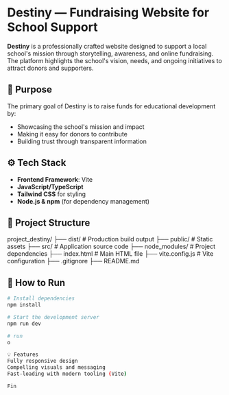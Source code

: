 # Destiny — Fundraising Website for School Support

**Destiny** is a professionally crafted website designed to support a local school's mission through storytelling, awareness, and online fundraising. The platform highlights the school's vision, needs, and ongoing initiatives to attract donors and supporters.

## 🎯 Purpose

The primary goal of Destiny is to raise funds for educational development by:
- Showcasing the school's mission and impact
- Making it easy for donors to contribute
- Building trust through transparent information

## ⚙️ Tech Stack

- **Frontend Framework**: Vite
- **JavaScript/TypeScript**
- **Tailwind CSS** for styling
- **Node.js & npm** (for dependency management)

## 📁 Project Structure

project_destiny/
├── dist/ # Production build output
├── public/ # Static assets
├── src/ # Application source code
├── node_modules/ # Project dependencies
├── index.html # Main HTML file
├── vite.config.js # Vite configuration
├── .gitignore
├── README.md

## 🚀 How to Run

```bash
# Install dependencies
npm install

# Start the development server
npm run dev

# run
o

💡 Features
Fully responsive design
Compelling visuals and messaging
Fast-loading with modern tooling (Vite)

Fin